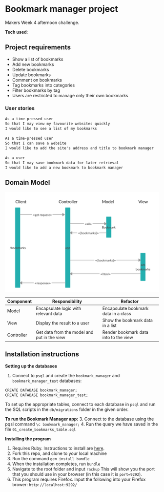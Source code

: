 # Bookmark manager project
Makers Week 4 afternoon challenge.

**Tech used**:


## Project requirements
* Show a list of bookmarks
* Add new bookmarks
* Delete bookmarks
* Update bookmarks
* Comment on bookmarks
* Tag bookmarks into categories
* Filter bookmarks by tag
* Users are restricted to manage only their own bookmarks

### User stories

```
As a time-pressed user
So that I may view my favourite websites quickly
I would like to see a list of my bookmarks

As a time-pressed user
So that I can save a website
I would like to add the site's address and title to bookmark manager

As a user
So that I may save bookmark data for later retrieval
I would like to add a new bookmark to bookmark manager
```
## Domain Model
![Bookmark Manager domain model](./public/Bookmark-manager-dm.png)

| Component   | Responsibility                                | Refactor                                |
|------------ |---------------------------------------------  |---------------------------------------- |
| Model       | Encapsulate logic with relevant data          | Encapsulate bookmark data in a class    |
| View        | Display the result to a user                  | Show the bookmark data in a list        |
| Controller  | Get data from the model and put in the view   | Render bookmark data into to the view   |


## Installation instructions
**Setting up the databases**
1. Connect to `psql` and create the `bookmark_manager` and `bookmark_manager_test` databases:
```
CREATE DATABASE bookmark_manager;
CREATE DATABASE bookmark_manager_test;
```
To set up the appropriate tables, connect to each database in `psql` and run the SQL scripts in the `db/migrations` folder in the given order.

**To run the Bookmark Manager app:**
3. Connect to the database using the pqsl command `\c bookmark_manager;`
4. Run the query we have saved in the file `01_create_bookmarks_table.sql`

**Installing the program**
1. Requires Ruby. Instructions to install are [here](https://www.ruby-lang.org/en/documentation/installation/).
2. Fork this repo, and clone to your local machine
3. Run the command `gem install bundle`
4. When the installation completes, run `bundle` 
5. Navigate to the root folder and input 
```rackup```
This will show you the port that you should use in your browser (in this case it is `port=9292`).
6. This program requires Firefox. Input the following into your Firefox brower:
```http://localhost:9292/```